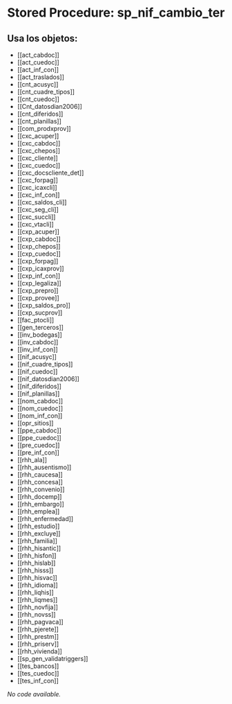 # Stored Procedure: sp_nif_cambio_ter

## Usa los objetos:
- [[act_cabdoc]]
- [[act_cuedoc]]
- [[act_inf_con]]
- [[act_traslados]]
- [[cnt_acusyc]]
- [[cnt_cuadre_tipos]]
- [[cnt_cuedoc]]
- [[Cnt_datosdian2006]]
- [[cnt_diferidos]]
- [[cnt_planillas]]
- [[com_prodxprov]]
- [[cxc_acuper]]
- [[cxc_cabdoc]]
- [[cxc_chepos]]
- [[cxc_cliente]]
- [[cxc_cuedoc]]
- [[cxc_docscliente_det]]
- [[cxc_forpag]]
- [[cxc_icaxcli]]
- [[cxc_inf_con]]
- [[cxc_saldos_cli]]
- [[cxc_seg_cli]]
- [[cxc_succli]]
- [[cxc_vtacli]]
- [[cxp_acuper]]
- [[cxp_cabdoc]]
- [[cxp_chepos]]
- [[cxp_cuedoc]]
- [[cxp_forpag]]
- [[cxp_icaxprov]]
- [[cxp_inf_con]]
- [[cxp_legaliza]]
- [[cxp_prepro]]
- [[cxp_provee]]
- [[cxp_saldos_pro]]
- [[cxp_sucprov]]
- [[fac_ptocli]]
- [[gen_terceros]]
- [[inv_bodegas]]
- [[inv_cabdoc]]
- [[inv_inf_con]]
- [[nif_acusyc]]
- [[nif_cuadre_tipos]]
- [[nif_cuedoc]]
- [[nif_datosdian2006]]
- [[nif_diferidos]]
- [[nif_planillas]]
- [[nom_cabdoc]]
- [[nom_cuedoc]]
- [[nom_inf_con]]
- [[opr_sitios]]
- [[ppe_cabdoc]]
- [[ppe_cuedoc]]
- [[pre_cuedoc]]
- [[pre_inf_con]]
- [[rhh_ala]]
- [[rhh_ausentismo]]
- [[rhh_caucesa]]
- [[rhh_concesa]]
- [[rhh_convenio]]
- [[rhh_docemp]]
- [[rhh_embargo]]
- [[rhh_emplea]]
- [[rhh_enfermedad]]
- [[rhh_estudio]]
- [[rhh_excluye]]
- [[rhh_familia]]
- [[rhh_hisantic]]
- [[rhh_hisfon]]
- [[rhh_hislab]]
- [[rhh_hisss]]
- [[rhh_hisvac]]
- [[rhh_idioma]]
- [[rhh_liqhis]]
- [[rhh_liqmes]]
- [[rhh_novfija]]
- [[rhh_novss]]
- [[rhh_pagvaca]]
- [[rhh_pjerete]]
- [[rhh_prestm]]
- [[rhh_priserv]]
- [[rhh_vivienda]]
- [[sp_gen_validatriggers]]
- [[tes_bancos]]
- [[tes_cuedoc]]
- [[tes_inf_con]]

*No code available.*
